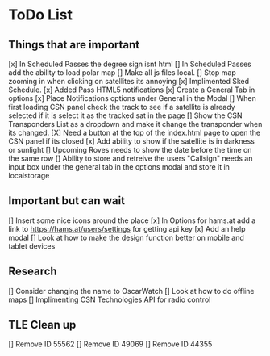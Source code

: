 # ToDo List

## Things that are important
[x] In Scheduled Passes the degree sign isnt html
[] In Scheduled Passes add the ability to load polar map
[] Make all js files local.
[] Stop map zooming in when clicking on satellites its annoying
[x] Implimented Sked Schedule.
[x] Added Pass HTML5 notifications
[x] Create a General Tab in options
[x] Place Notifications options under General in the Modal
[] When first loading CSN panel check the track to see if a satellite is already selected if it is select it as the tracked sat in the page
[] Show the CSN Transponders List as a dropdown and make it change the transponder when its changed.
[X] Need a button at the top of the index.html page to open the CSN panel if its closed
[x] Add ability to show if the satellite is in darkness or sunlight
[] Upcoming Roves needs to show the date before the time on the same row
[] Ability to store and retreive the users "Callsign" needs an input box under the general tab in the options modal and store it in localstorage

## Important but can wait
[] Insert some nice icons around the place
[x] In Options for hams.at add a link to https://hams.at/users/settings for getting api key
[x] Add an help modal 
[] Look at how to make the design function better on mobile and tablet devices

## Research
[] Consider changing the name to OscarWatch
[] Look at how to do offline maps
[] Implimenting CSN Technologies API for radio control

## TLE Clean up 

[] Remove ID 55562
[] Remove ID 49069
[] Remove ID 44355